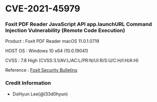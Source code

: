 # CVE-2021-45979

### Foxit PDF Reader JavaScript API app.launchURL Command Injection Vulnerability (Remote Code Execution)

Product : Foxit PDF Reader macOS 11.0.1.0719

HOST OS : Windows 10 x64 (10.0.19041)

CVSS : 7.8 High (CVSS:3.1/AV:L/AC:L/PR:N/UI:R/S:U/C:H/I:H/A:H)

Reference : [Foxit Security Bulletins](https://www.foxit.com/support/security-bulletins.html)

### Credit Information

- DoHyun Lee(@l33d0hyun)
